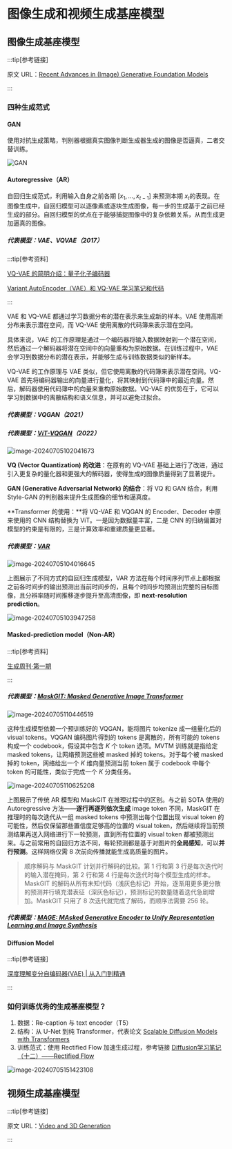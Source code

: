 # 图像生成和视频生成基座模型

## 图像生成基座模型

:::tip[参考链接]

原文 URL：[Recent Advances in (Image) Generative Foundation Models](https://datarelease.blob.core.windows.net/tutorial/vision_foundation_models_2024/Zhengyuan_Image_Generation.pdf)

:::

### 四种生成范式

#### GAN

使用对抗生成策略，判别器根据真实图像判断生成器生成的图像是否逼真，二者交替训练。

![GAN](https://raw.githubusercontent.com/bonjour-npy/Image-Hosting-Service/main/typora_imagesGAN.png)

#### Autoregressive（AR）

自回归生成范式，利用输入自身之前各期 $[x_1,...,x_{t-1}]$ 来预测本期 $x_t$​​ 的表现。在图像生成中，自回归模型可以逐像素或逐块生成图像，每一步的生成基于之前已经生成的部分。自回归模型的优点在于能够捕捉图像中的复杂依赖关系，从而生成更加逼真的图像。

##### 代表模型：VAE、VQVAE（2017）

:::tip[参考资料]

[VQ-VAE 的简明介绍：量子化子编码器](https://www.spaces.ac.cn/archives/6760)

[Variant AutoEncoder（VAE）和 VQ-VAE 学习笔记和代码](https://blog.csdn.net/Je1zvz/article/details/136398797)

:::

VAE 和 VQ-VAE 都通过学习数据分布的潜在表示来生成新的样本。VAE 使用高斯分布来表示潜在空间，而 VQ-VAE 使用离散的代码簿来表示潜在空间。

具体来说，VAE 的工作原理是通过一个编码器将输入数据映射到一个潜在空间，然后通过一个解码器将潜在空间中的向量重构为原始数据。在训练过程中，VAE 会学习到数据分布的潜在表示，并能够生成与训练数据类似的新样本。

VQ-VAE 的工作原理与 VAE 类似，但它使用离散的代码簿来表示潜在空间。VQ-VAE 首先将编码器输出的向量进行量化，将其映射到代码簿中的最近向量。然后，解码器使用代码簿中的向量来重构原始数据。VQ-VAE 的优势在于，它可以学习到数据中的离散结构和语义信息，并可以避免过拟合。

##### 代表模型：VQGAN（2021）

##### 代表模型：[ViT-VQGAN](https://arxiv.org/pdf/2110.04627)（2022）

![image-20240705102041673](https://raw.githubusercontent.com/bonjour-npy/Image-Hosting-Service/main/typora_imagesimage-20240705102041673.png)

**VQ (Vector Quantization) 的改进**：在原有的 VQ-VAE 基础上进行了改进，通过引入更复杂的量化器和更强大的解码器，使得生成的图像质量得到了显著提升。

**GAN (Generative Adversarial Network) 的结合**：将 VQ 和 GAN 结合，利用 Style-GAN 的判别器来提升生成图像的细节和逼真度。

**Transformer 的使用：**将 VQ-VAE 和 VQGAN 的 Encoder、Decoder 中原来使用的 CNN 结构替换为 ViT。一是因为数据量丰富，二是 CNN 的归纳偏置对模型的约束是有限的，三是计算效率和重建质量更显著。

##### 代表模型：[VAR](https://arxiv.org/pdf/2404.02905)

![image-20240705104016645](https://raw.githubusercontent.com/bonjour-npy/Image-Hosting-Service/main/typora_imagesimage-20240705104016645.png)

上图展示了不同方式的自回归生成模型，VAR 方法在每个时间序列节点上都根据之前各时间步的输出预测出当前时间步的，且每个时间步均预测出完整的目标图像，且分辨率随时间推移逐步提升至高清图像，即 **next-resolution prediction**。

![image-20240705103947258](https://raw.githubusercontent.com/bonjour-npy/Image-Hosting-Service/main/typora_imagesimage-20240705103947258.png)

#### Masked-prediction model（Non-AR）

:::tip[参考资料]

[生成周刊·第一期](https://wrong.wang/blog/20230107-%E7%94%9F%E6%88%90%E5%91%A8%E5%88%8A%E7%AC%AC%E4%B8%80%E6%9C%9F/)

:::

##### 代表模型：[MaskGIT: Masked Generative Image Transformer](https://arxiv.org/pdf/2202.04200v1)

![image-20240705110446519](https://raw.githubusercontent.com/bonjour-npy/Image-Hosting-Service/main/typora_imagesimage-20240705110446519.png)

这种生成模型依赖一个预训练好的 VQGAN，能将图片 tokenize 成一组量化后的 visual tokens。VQGAN 编码图片得到的 tokens 是离散的，所有可能的 tokens 构成一个 codebook，假设其中包含 $K$ 个 token 选项。MVTM 训练就是指给定 masked tokens，让网络预测这些被 masked 掉的 tokens。对于每个被 masked 掉的 token，网络给出一个 $K$ 维向量预测当前 token 属于 codebook 中每个 token 的可能性，类似于完成一个 $K$ 分类任务。

![image-20240705110625208](https://raw.githubusercontent.com/bonjour-npy/Image-Hosting-Service/main/typora_imagesimage-20240705110625208.png)

上图展示了传统 AR 模型和 MaskGIT 在推理过程中的区别。与之前 SOTA 使用的 Autoregressive 方法——**逐行再逐列依次生成** image token 不同，MaskGIT 在推理时的每次迭代从一组 masked tokens 中预测出每个位置出现 visual token 的可能性，然后仅保留那些置信度足够高的位置的 visual token，然后继续将当前预测结果再送入网络进行下一轮预测，直到所有位置的 visual token 都被预测出来。与之前常用的自回归方法不同，每轮预测都是基于对图片的**全局感知**，可以**并行预测**。这样网络仅需 8 次前向传播就能生成高质量的图片。

> 顺序解码与 MaskGIT 计划并行解码的比较。第 1 行和第 3 行是每次迭代时的输入潜在掩码，第 2 行和第 4 行是每次迭代时每个模型生成的样本。MaskGIT 的解码从所有未知代码（浅灰色标记）开始，逐渐用更多更分散的预测并行填充潜表征（深灰色标记），预测标记的数量随着迭代急剧增加。MaskGIT 只用了 8 次迭代就完成了解码，而顺序法需要 256 轮。

##### 代表模型：[MAGE: MAsked Generative Encoder to Unify Representation Learning and Image Synthesis](https://arxiv.org/pdf/2211.09117)

#### Diffusion Model

:::tip[参考链接]

[深度理解变分自编码器(VAE) | 从入门到精通 ](https://www.cnblogs.com/wxkang/p/17128108.html)

:::

### 如何训练优秀的生成基座模型？

1. 数据：Re-caption 与 text encoder（T5）
2. 结构：从 U-Net 到纯 Transformer，代表论文 [Scalable Diffusion Models with Transformers](https://arxiv.org/pdf/2212.09748)
3. 训练范式：使用 Rectified Flow 加速生成过程，参考链接 [Diffusion学习笔记（十二）——Rectified Flow](https://zhuanlan.zhihu.com/p/638118847)

![image-20240705151423108](https://raw.githubusercontent.com/bonjour-npy/Image-Hosting-Service/main/typora_imagesimage-20240705151423108.png)

## 视频生成基座模型

:::tip[参考链接]

原文 URL：[Video and 3D Generation](https://datarelease.blob.core.windows.net/tutorial/vision_foundation_models_2024/Kevin_Video_3D_Generation.pdf)

:::
